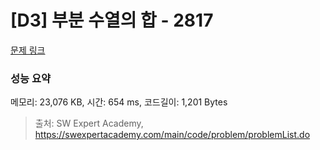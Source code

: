 # [D3] 부분 수열의 합 - 2817 

[문제 링크](https://swexpertacademy.com/main/code/problem/problemDetail.do?contestProbId=AV7IzvG6EksDFAXB) 

### 성능 요약

메모리: 23,076 KB, 시간: 654 ms, 코드길이: 1,201 Bytes



> 출처: SW Expert Academy, https://swexpertacademy.com/main/code/problem/problemList.do